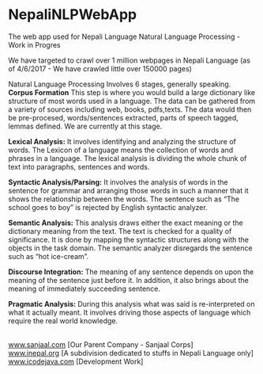 # NepaliNLPWebApp
The web app used for Nepali Language Natural Language Processing - Work in Progres

We have targeted to crawl over 1 million webpages in Nepali Language (as of 4/6/2017 - We have crawled little over 150000 pages)

Natural Language Processing Involves 6 stages, generally speaking.
<br>
<b>Corpus Formation</b>
This step is where you would build a large dictionary like structure of most words used in a language. The data can be gathered
from a variety of sources including web, books, pdfs,texts. The data would then be pre-procesed, words/sentences extracted,
parts of speech tagged, lemmas defined. We are currently at this stage.

<b>Lexical Analysis:</b> 
It involves identifying and analyzing the structure of words. The Lexicon of a language means the 
collection of words and phrases in a language. The lexical analysis is dividing the whole chunk of text into paragraphs, 
sentences and words.

<b>Syntactic Analysis/Parsing:</b> 
It involves the analysis of words in the sentence for grammar and arranging those words in such a manner that 
it shows the relationship between the words. The sentence such as “The school goes to boy” is rejected 
by English syntactic analyzer.

<b>Semantic Analysis:</b> 
This analysis draws either the exact meaning or the dictionary meaning from the text. 
The text is checked for a quality of significance. It is done by mapping the syntactic structures along with the 
objects in the task domain. The semantic analyzer disregards the sentence such as “hot ice-cream”.

<b>Discourse Integration:</b> 
The meaning of any sentence depends on upon the meaning of the sentence just before it. In addition, it also brings 
about the meaning of immediately succeeding sentence.

<b>Pragmatic Analysis:</b> 
During this analysis what was said is re-interpreted on what it actually meant. It involves driving those aspects 
of language which require the real world knowledge.


<br>www.sanjaal.com [Our Parent Company - Sanjaal Corps]
<br>www.inepal.org [A subdivision dedicated to stuffs in Nepali Language only]
<br>www.icodejava.com [Development Work]
